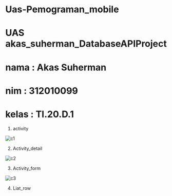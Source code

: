 # Uas-Pemograman_mobile
# UAS akas_suherman_DatabaseAPIProject
# nama : Akas Suherman
# nim : 312010099
# kelas : TI.20.D.1

1. activity

   
![c1](https://github.com/akass25/Uas-Pemograman_mobile/assets/102292839/416daf51-f5e8-46d4-8ab3-f7c0f48dcbd6)


2. Activity_detail


![c2](https://github.com/akass25/Uas-Pemograman_mobile/assets/102292839/91505d95-5cf0-4940-a211-c37a150ba223)


3. Activity_form


![c3](https://github.com/akass25/Uas-Pemograman_mobile/assets/102292839/f0c8c543-02c1-476b-90d7-48fc8cb43264)


4. Liat_row


